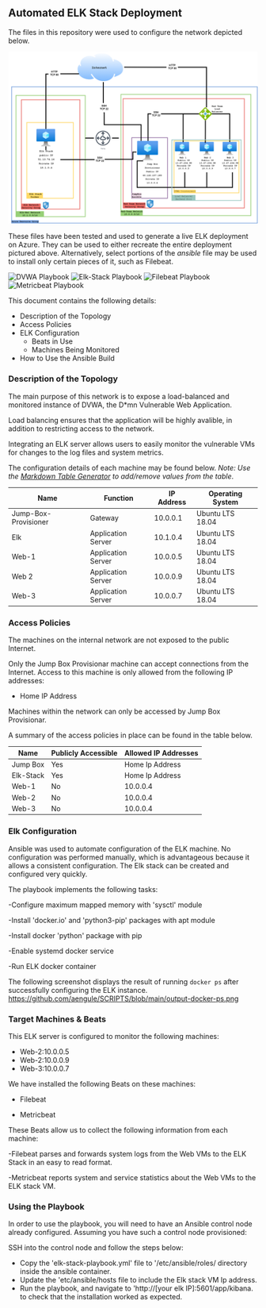 ## Automated ELK Stack Deployment

The files in this repository were used to configure the network depicted below.

![](diagrams/NetworkDiagram.drawio.png)

These files have been tested and used to generate a live ELK deployment on Azure. They can be used to either recreate the entire deployment pictured above. Alternatively, select portions of the _ansible_ file may be used to install only certain pieces of it, such as Filebeat.

  ![DVWA Playbook](ansible/Playbook_Files/dvwa-playbook.yml)
  ![Elk-Stack Playbook](ansible/Playbook_Files/elk-stack-playbook.yml)
  ![Filebeat Playbook](ansible/Playbook_Files/filebeat-playbook.yml)
  ![Metricbeat Playbook](ansible/Playbook_Files/metricbeat-playbook.yml)

This document contains the following details:
- Description of the Topology
- Access Policies
- ELK Configuration
  - Beats in Use
  - Machines Being Monitored
- How to Use the Ansible Build


### Description of the Topology

The main purpose of this network is to expose a load-balanced and monitored instance of DVWA, the D*mn Vulnerable Web Application.

Load balancing ensures that the application will be highly avalible, in addition to restricting access to the network.

Integrating an ELK server allows users to easily monitor the vulnerable VMs for changes to the log files and system metrics.

The configuration details of each machine may be found below.
_Note: Use the [Markdown Table Generator](http://www.tablesgenerator.com/markdown_tables) to add/remove values from the table_.

| Name                 | Function                   | IP Address | Operating System |
|----------------------|----------------------------|------------|------------------|
| Jump-Box-Provisioner | Gateway                    | 10.0.0.1   | Ubuntu LTS 18.04 |
| Elk                  |   Application Server       | 10.1.0.4   | Ubuntu LTS 18.04 |
| Web-1                |   Application Server       | 10.0.0.5   | Ubuntu LTS 18.04 |
| Web 2                |   Application Server       | 10.0.0.9   | Ubuntu LTS 18.04 |
| Web-3                |   Application Server       | 10.0.0.7   | Ubuntu LTS 18.04 |

### Access Policies

The machines on the internal network are not exposed to the public Internet. 

Only the Jump Box Provisionar machine can accept connections from the Internet. Access to this machine is only allowed from the following IP addresses:
- Home IP Address

Machines within the network can only be accessed by Jump Box Provisionar.

A summary of the access policies in place can be found in the table below.

| Name     | Publicly Accessible | Allowed IP Addresses |
|----------|---------------------|----------------------|
| Jump Box | Yes                 | Home Ip Address      |
| Elk-Stack| Yes                 | Home Ip Address      |            
| Web-1    | No                  | 10.0.0.4             |
| Web-2    | No                  | 10.0.0.4             |
| Web-3    | No                  | 10.0.0.4             |

### Elk Configuration

Ansible was used to automate configuration of the ELK machine. No configuration was performed manually, which is advantageous because it allows a consistent configuration. The Elk stack can be created and configured very quickly.

The playbook implements the following tasks:

-Configure maximum mapped memory with 'sysctl' module

-Install 'docker.io' and 'python3-pip' packages with apt module

-Install docker 'python' package with pip

-Enable systemd docker service

-Run ELK docker container

The following screenshot displays the result of running `docker ps` after successfully configuring the ELK instance.
https://github.com/aengule/SCRIPTS/blob/main/output-docker-ps.png

### Target Machines & Beats
This ELK server is configured to monitor the following machines:

- Web-2:10.0.0.5
- Web-2:10.0.0.9
- Web-3:10.0.0.7 

We have installed the following Beats on these machines:

- Filebeat

- Metricbeat

These Beats allow us to collect the following information from each machine:

-Filebeat parses and forwards system logs from the Web VMs to the ELK Stack in an easy to read format.

-Metricbeat reports system and service statistics about the Web VMs to the ELK stack VM.

### Using the Playbook
In order to use the playbook, you will need to have an Ansible control node already configured. Assuming you have such a control node provisioned: 

SSH into the control node and follow the steps below:
- Copy the 'elk-stack-playbook.yml' file to '/etc/ansible/roles/ directory inside the ansible container.
- Update the 'etc/ansible/hosts file to include the Elk stack VM Ip address.
- Run the playbook, and navigate to 'http://[your elk IP]:5601/app/kibana. to check that the installation worked as expected.

